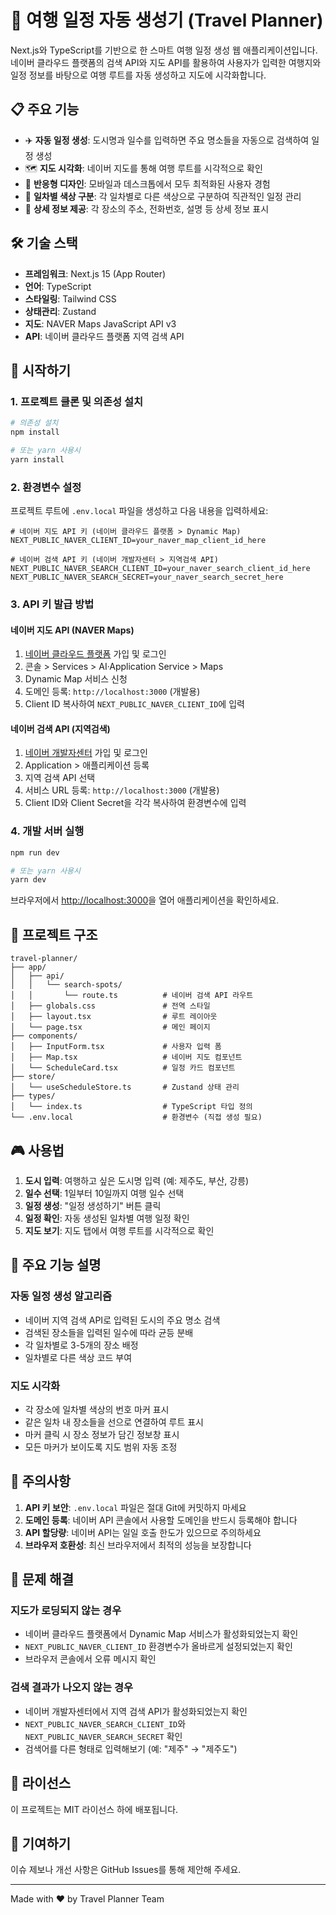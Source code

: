 # 🎯 여행 일정 자동 생성기 (Travel Planner)

Next.js와 TypeScript를 기반으로 한 스마트 여행 일정 생성 웹 애플리케이션입니다.  
네이버 클라우드 플랫폼의 검색 API와 지도 API를 활용하여 사용자가 입력한 여행지와 일정 정보를 바탕으로 여행 루트를 자동 생성하고 지도에 시각화합니다.

## 📋 주요 기능

- ✈️ **자동 일정 생성**: 도시명과 일수를 입력하면 주요 명소들을 자동으로 검색하여 일정 생성
- 🗺️ **지도 시각화**: 네이버 지도를 통해 여행 루트를 시각적으로 확인
- 📱 **반응형 디자인**: 모바일과 데스크톱에서 모두 최적화된 사용자 경험
- 🎨 **일차별 색상 구분**: 각 일차별로 다른 색상으로 구분하여 직관적인 일정 관리
- 📍 **상세 정보 제공**: 각 장소의 주소, 전화번호, 설명 등 상세 정보 표시

## 🛠️ 기술 스택

- **프레임워크**: Next.js 15 (App Router)
- **언어**: TypeScript
- **스타일링**: Tailwind CSS
- **상태관리**: Zustand
- **지도**: NAVER Maps JavaScript API v3
- **API**: 네이버 클라우드 플랫폼 지역 검색 API

## 🚀 시작하기

### 1. 프로젝트 클론 및 의존성 설치

```bash
# 의존성 설치
npm install

# 또는 yarn 사용시
yarn install
```

### 2. 환경변수 설정

프로젝트 루트에 `.env.local` 파일을 생성하고 다음 내용을 입력하세요:

```env
# 네이버 지도 API 키 (네이버 클라우드 플랫폼 > Dynamic Map)
NEXT_PUBLIC_NAVER_CLIENT_ID=your_naver_map_client_id_here

# 네이버 검색 API 키 (네이버 개발자센터 > 지역검색 API)
NEXT_PUBLIC_NAVER_SEARCH_CLIENT_ID=your_naver_search_client_id_here
NEXT_PUBLIC_NAVER_SEARCH_SECRET=your_naver_search_secret_here
```

### 3. API 키 발급 방법

#### 네이버 지도 API (NAVER Maps)
1. [네이버 클라우드 플랫폼](https://ncloud.com/) 가입 및 로그인
2. 콘솔 > Services > AI·Application Service > Maps
3. Dynamic Map 서비스 신청
4. 도메인 등록: `http://localhost:3000` (개발용)
5. Client ID 복사하여 `NEXT_PUBLIC_NAVER_CLIENT_ID`에 입력

#### 네이버 검색 API (지역검색)
1. [네이버 개발자센터](https://developers.naver.com/) 가입 및 로그인
2. Application > 애플리케이션 등록
3. 지역 검색 API 선택
4. 서비스 URL 등록: `http://localhost:3000` (개발용)
5. Client ID와 Client Secret을 각각 복사하여 환경변수에 입력

### 4. 개발 서버 실행

```bash
npm run dev

# 또는 yarn 사용시
yarn dev
```

브라우저에서 [http://localhost:3000](http://localhost:3000)을 열어 애플리케이션을 확인하세요.

## 📁 프로젝트 구조

```
travel-planner/
├── app/
│   ├── api/
│   │   └── search-spots/
│   │       └── route.ts          # 네이버 검색 API 라우트
│   ├── globals.css               # 전역 스타일
│   ├── layout.tsx                # 루트 레이아웃
│   └── page.tsx                  # 메인 페이지
├── components/
│   ├── InputForm.tsx             # 사용자 입력 폼
│   ├── Map.tsx                   # 네이버 지도 컴포넌트
│   └── ScheduleCard.tsx          # 일정 카드 컴포넌트
├── store/
│   └── useScheduleStore.ts       # Zustand 상태 관리
├── types/
│   └── index.ts                  # TypeScript 타입 정의
└── .env.local                    # 환경변수 (직접 생성 필요)
```

## 🎮 사용법

1. **도시 입력**: 여행하고 싶은 도시명 입력 (예: 제주도, 부산, 강릉)
2. **일수 선택**: 1일부터 10일까지 여행 일수 선택
3. **일정 생성**: "일정 생성하기" 버튼 클릭
4. **일정 확인**: 자동 생성된 일차별 여행 일정 확인
5. **지도 보기**: 지도 탭에서 여행 루트를 시각적으로 확인

## 🔧 주요 기능 설명

### 자동 일정 생성 알고리즘
- 네이버 지역 검색 API로 입력된 도시의 주요 명소 검색
- 검색된 장소들을 입력된 일수에 따라 균등 분배
- 각 일차별로 3-5개의 장소 배정
- 일차별로 다른 색상 코드 부여

### 지도 시각화
- 각 장소에 일차별 색상의 번호 마커 표시
- 같은 일차 내 장소들을 선으로 연결하여 루트 표시
- 마커 클릭 시 장소 정보가 담긴 정보창 표시
- 모든 마커가 보이도록 지도 범위 자동 조정

## 🚨 주의사항

1. **API 키 보안**: `.env.local` 파일은 절대 Git에 커밋하지 마세요
2. **도메인 등록**: 네이버 API 콘솔에서 사용할 도메인을 반드시 등록해야 합니다
3. **API 할당량**: 네이버 API는 일일 호출 한도가 있으므로 주의하세요
4. **브라우저 호환성**: 최신 브라우저에서 최적의 성능을 보장합니다

## 🐛 문제 해결

### 지도가 로딩되지 않는 경우
- 네이버 클라우드 플랫폼에서 Dynamic Map 서비스가 활성화되었는지 확인
- `NEXT_PUBLIC_NAVER_CLIENT_ID` 환경변수가 올바르게 설정되었는지 확인
- 브라우저 콘솔에서 오류 메시지 확인

### 검색 결과가 나오지 않는 경우
- 네이버 개발자센터에서 지역 검색 API가 활성화되었는지 확인
- `NEXT_PUBLIC_NAVER_SEARCH_CLIENT_ID`와 `NEXT_PUBLIC_NAVER_SEARCH_SECRET` 확인
- 검색어를 다른 형태로 입력해보기 (예: "제주" → "제주도")

## 📝 라이선스

이 프로젝트는 MIT 라이선스 하에 배포됩니다.

## 🤝 기여하기

이슈 제보나 개선 사항은 GitHub Issues를 통해 제안해 주세요.

---

Made with ❤️ by Travel Planner Team

